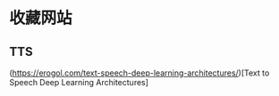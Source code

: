 # 收藏网站
## TTS
(https://erogol.com/text-speech-deep-learning-architectures/)[Text to Speech Deep Learning Architectures]
